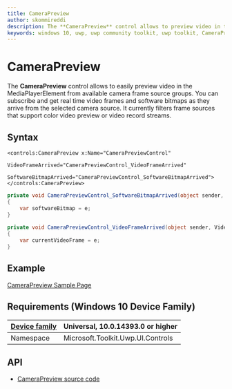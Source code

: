 ```yaml
---
title: CameraPreview
author: skommireddi
description: The **CameraPreview** control allows to preview video in the MediaPlayerElement from available camera frame source groups. You can subscribe to real time video frames and software bitmaps as they arrive from the selected camera source. It currently filters out frame sources that support color video preview or video record streams for preview.
keywords: windows 10, uwp, uwp community toolkit, uwp toolkit, CameraPreview, Camera, Preview, Video Frame, Software Bitmap
---
```


# CameraPreview

The **CameraPreview** control allows to easily preview video in the MediaPlayerElement from available camera frame source groups. You can subscribe and get real time video frames and software bitmaps as they arrive from the selected camera source. It currently filters frame sources that support color video preview or video record streams. 
 
## Syntax

```xaml
<controls:CameraPreview x:Name="CameraPreviewControl" 
                                     VideoFrameArrived="CameraPreviewControl_VideoFrameArrived"
                                     SoftwareBitmapArrived="CameraPreviewControl_SoftwareBitmapArrived">
</controls:CameraPreview>       
```

```csharp
private void CameraPreviewControl_SoftwareBitmapArrived(object sender, SoftwareBitmap e)
{
	var softwareBitmap = e;
}
        
private void CameraPreviewControl_VideoFrameArrived(object sender, VideoFrame e)
{
	var currentVideoFrame = e;
}
```

## Example

[CameraPreview Sample Page](https://github.com/Microsoft/UWPCommunityToolkit/tree/master/Microsoft.Toolkit.Uwp.SampleApp/SamplePages/CameraPreview)

## Requirements (Windows 10 Device Family)

| [Device family](http://go.microsoft.com/fwlink/p/?LinkID=526370) | Universal, 10.0.14393.0 or higher |
| --- | --- |
| Namespace | Microsoft.Toolkit.Uwp.UI.Controls |

## API

* [CameraPreview source code](https://github.com/Microsoft/UWPCommunityToolkit/blob/master/Microsoft.Toolkit.Uwp.UI.Controls/CameraPreview)


